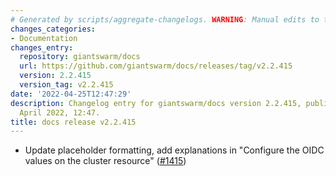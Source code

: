 ```yaml
---
# Generated by scripts/aggregate-changelogs. WARNING: Manual edits to this files will be overwritten.
changes_categories:
- Documentation
changes_entry:
  repository: giantswarm/docs
  url: https://github.com/giantswarm/docs/releases/tag/v2.2.415
  version: 2.2.415
  version_tag: v2.2.415
date: '2022-04-25T12:47:29'
description: Changelog entry for giantswarm/docs version 2.2.415, published on 25
  April 2022, 12:47.
title: docs release v2.2.415
---
```


- Update placeholder formatting, add explanations in "Configure the OIDC values on the cluster resource" ([#1415](https://github.com/giantswarm/docs/pull/1415))
